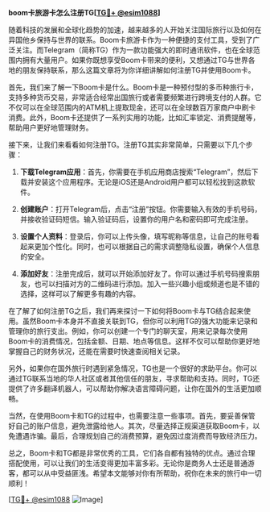 **boom卡旅游卡怎么注册TG[[TG💪+ @esim1088](https://t.me/s/esim1088)]**

随着科技的发展和全球化趋势的加速，越来越多的人开始关注国际旅行以及如何在异国他乡保持与世界的联系。Boom卡旅游卡作为一种便捷的支付工具，受到了广泛关注。而Telegram（简称TG）作为一款功能强大的即时通讯软件，也在全球范围内拥有大量用户。如果你既想享受Boom卡带来的便利，又想通过TG与世界各地的朋友保持联系，那么这篇文章将为你详细讲解如何注册TG并使用Boom卡。

首先，我们来了解一下Boom卡是什么。Boom卡是一种预付型的多币种旅行卡，支持多种货币交易，非常适合经常出国旅行或者需要频繁进行跨境支付的人群。它不仅可以在全球范围内的ATM机上提取现金，还可以在全球数百万家商户中刷卡消费。此外，Boom卡还提供了一系列实用的功能，比如汇率锁定、消费提醒等，帮助用户更好地管理财务。

接下来，让我们来看看如何注册TG。注册TG其实非常简单，只需要以下几个步骤：

1. **下载Telegram应用**：首先，你需要在手机应用商店搜索“Telegram”，然后下载并安装这个应用程序。无论是iOS还是Android用户都可以轻松找到这款软件。

2. **创建账户**：打开Telegram后，点击“注册”按钮。你需要输入有效的手机号码，并接收验证码短信。输入验证码后，设置你的用户名和密码即可完成注册。

3. **设置个人资料**：登录后，你可以上传头像，填写昵称等信息，让自己的账号看起来更加个性化。同时，也可以根据自己的需求调整隐私设置，确保个人信息的安全。

4. **添加好友**：注册完成后，就可以开始添加好友了。你可以通过手机号码搜索朋友，也可以扫描对方的二维码进行添加。加入一些兴趣小组或频道也是不错的选择，这样可以了解更多有趣的内容。

在了解了如何注册TG之后，我们再来探讨一下如何将Boom卡与TG结合起来使用。虽然Boom卡本身并不直接关联到TG，但你可以利用TG的强大功能来记录和管理你的旅行支出。例如，你可以创建一个专门的聊天室，用来记录每次使用Boom卡的消费情况，包括金额、日期、地点等信息。这样不仅可以帮助你更好地掌握自己的财务状况，还能在需要时快速查阅相关记录。

另外，如果你在国外旅行时遇到紧急情况，TG也是一个很好的求助平台。你可以通过TG联系当地的华人社区或者其他信任的朋友，寻求帮助和支持。同时，TG还提供了许多翻译机器人，可以帮助你解决语言障碍问题，让你在国外的生活更加顺畅。

当然，在使用Boom卡和TG的过程中，也需要注意一些事项。首先，要妥善保管好自己的账户信息，避免泄露给他人。其次，尽量选择正规渠道获取Boom卡，以免遭遇诈骗。最后，合理规划自己的消费预算，避免因过度消费而导致经济压力。

总之，Boom卡和TG都是非常优秀的工具，它们各自都有独特的优点。通过合理搭配使用，可以让我们的生活变得更加丰富多彩。无论你是商务人士还是普通游客，都可以从中受益匪浅。希望本文能够对你有所帮助，祝你在未来的旅行中一切顺利！

[[TG💪+ @esim1088](https://t.me/s/esim1088) ![Image](https://i.postimg.cc/4NQfJmqS/Snipaste-2025-05-13-00-14-12.png)]
